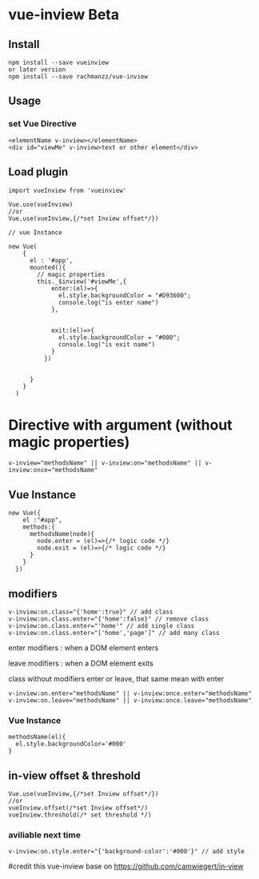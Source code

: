 # vue-inview Beta


## Install

    npm install --save vueinview
    or later version
    npm install --save rachmanzz/vue-inview


## Usage

### set Vue Directive

    <elementName v-inview></elementName>
    <div id="viewMe" v-inview>text or other element</div>

## Load plugin

    import vueInview from 'vueinview'

    Vue.use(vueInview)
    //or
    Vue.use(vueInview,{/*set Inview offset*/})

    // vue Instance

    new Vue(
        {
          el : '#app',
          mounted(){
            // magic properties
            this._$inview('#viewMe',{
                enter:(el)=>{
                  el.style.backgroundColor = "#D93600";
                  console.log("is enter name")
                },


                exit:(el)=>{
                  el.style.backgroundColor = "#000";
                  console.log("is exit name")
                }
              })


          }
        }
      )

# Directive with argument (without magic properties)

    v-inview="methodsName" || v-inview:on="methodsName" || v-inview:once="methodsName"

## Vue Instance

    new Vue({
        el :"#app",
        methods:{
          methodsName(node){
            node.enter = (el)=>{/* logic code */}
            node.exit = (el)=>{/* logic code */}  
          }
        }
      })

## modifiers

    v-inview:on.class="{'home':true}" // add class
    v-inview:on.class.enter="{'home':false}" // remove class
    v-inview:on.class.enter="'home'" // add single class
    v-inview:on.class.enter="['home','page']" // add many class

enter modifiers : when a DOM element enters

leave modifiers : when a DOM element exits

class without modifiers enter or leave, that same mean with enter

    v-inview:on.enter="methodsName" || v-inview:once.enter="methodsName"
    v-inview:on.leave="methodsName" || v-inview:once.leave="methodsName"


### Vue Instance

    methodsName(el){
      el.style.backgroundColor='#000'
    }


## in-view offset & threshold

    Vue.use(vueInview,{/*set Inview offset*/})
    //or
    vueInview.offset(/*set Inview offset*/)
    vueInview.threshold(/* set threshold */)

### aviliable next time

    v-inview:on.style.enter="{'background-color':'#000'}" // add style

#credit
this vue-inview base on https://github.com/camwiegert/in-view
